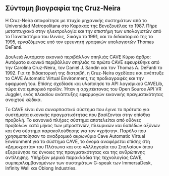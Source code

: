 ## Σύντομη βιογραφία της Cruz-Neira 

Η Cruz-Neira αποφοίτησε με πτυχίο μηχανικής συστημάτων από το Universidad Metropolitana στο Καράκας της Βενεζουέλας το 1987. Πήρε μεταπτυχιακό στην ηλεκτρολογία και την επιστήμη των υπολογιστών από το Πανεπιστήμιο του Ιλινόις, Σικάγο το 1991, και το διδακτορικό της το 1995, εργαζόμενος υπό τον ερευνητή γραφικών υπολογιστών Thomas DeFanti. 

Δουλειά 
Αυτόματο εικονικό περιβάλλον σπηλιάς CAVE
Κύριο άρθρο: Αυτόματο εικονικό περιβάλλον σπηλιάς το πρώτο CAVE εφευρέθηκε από την Carolina Cruz-Neira, τον Daniel J. Sandin και τον Thomas A. DeFanti το 1992.  Για τη διδακτορική της διατριβή, η Cruz-Neira σχεδίασε και ανέπτυξε το CAVE Automatic Virtual Environment, τις προδιαγραφές και την εφαρμογή του. Επίσης σχεδίασε και υλοποίησε το API λογισμικού CAVELib, τώρα ένα εμπορικό προϊόν. Ήταν η αρχιτέκτονας του Open Source API VR Juggler, ενός πλαισίου ανάπτυξης εφαρμογών εικονικής πραγματικότητας ανοιχτού κώδικα. 

Το CAVE είναι ένα συναρπαστικό σύστημα που έγινε το πρότυπο για συστήματα εικονικής πραγματικότητας που βασίζονται στην οπίσθια προβολή. Το κανονικό πλήρες σύστημα αποτελείται από οθόνες προβολών κατά μήκος των μπροστινών, πλευρικών και δαπέδων αξόνων και ένα σύστημα παρακολούθησης για τον «χρήστη». Παρόλο που χρησιμοποίησαν το αναδρομικό ακρωνύμιο Cave Automatic Virtual Environment για το σύστημα CAVE, το όνομα αναφέρεται επίσης στη «Δημοκρατία» του Πλάτωνα και στο «Αλληγορία του Σπηλαίου» όπου εξερεύνησε τις έννοιες της πραγματικότητας και της ανθρώπινης αντίληψης. Υπήρξαν μερικά παρακλάδια της τεχνολογίας CAVE, συμπεριλαμβανομένων των συστημάτων G-speak των ImmersaDesk, Infinity Wall και Oblong Industries. 